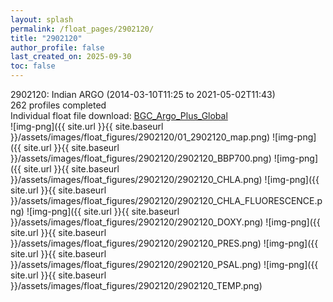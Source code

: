 ```yaml
---
layout: splash
permalink: /float_pages/2902120/
title: "2902120"
author_profile: false
last_created_on: 2025-09-30
toc: false
---
```

 
2902120: Indian ARGO (2014-03-10T11:25 to 2021-05-02T11:43)\
262 profiles completed\
Individual float file download: [BGC_Argo_Plus_Global](https://ftp.soest.hawaii.edu/bgc_argo_plus/Individual_Floats/outliers_removed/2902120_Sprof_processed.nc)\
![img-png]({{ site.url }}{{ site.baseurl }}/assets/images/float_figures/2902120/01_2902120_map.png)
![img-png]({{ site.url }}{{ site.baseurl }}/assets/images/float_figures/2902120/2902120_BBP700.png)
![img-png]({{ site.url }}{{ site.baseurl }}/assets/images/float_figures/2902120/2902120_CHLA.png)
![img-png]({{ site.url }}{{ site.baseurl }}/assets/images/float_figures/2902120/2902120_CHLA_FLUORESCENCE.png)
![img-png]({{ site.url }}{{ site.baseurl }}/assets/images/float_figures/2902120/2902120_DOXY.png)
![img-png]({{ site.url }}{{ site.baseurl }}/assets/images/float_figures/2902120/2902120_PRES.png)
![img-png]({{ site.url }}{{ site.baseurl }}/assets/images/float_figures/2902120/2902120_PSAL.png)
![img-png]({{ site.url }}{{ site.baseurl }}/assets/images/float_figures/2902120/2902120_TEMP.png)
